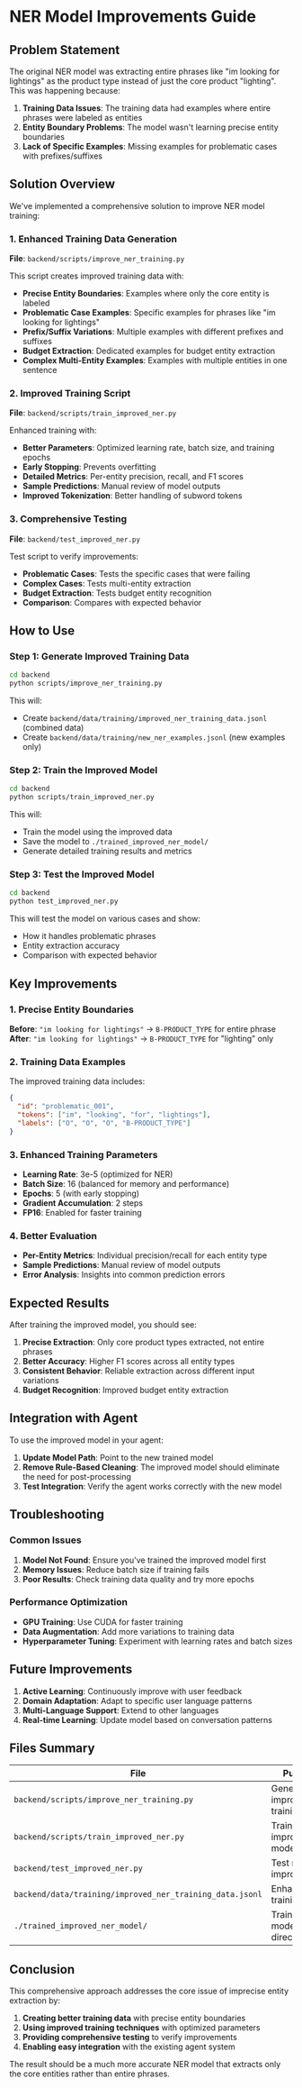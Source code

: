 # NER Model Improvements Guide

## Problem Statement

The original NER model was extracting entire phrases like "im looking for lightings" as the product type instead of just the core product "lighting". This was happening because:

1. **Training Data Issues**: The training data had examples where entire phrases were labeled as entities
2. **Entity Boundary Problems**: The model wasn't learning precise entity boundaries
3. **Lack of Specific Examples**: Missing examples for problematic cases with prefixes/suffixes

## Solution Overview

We've implemented a comprehensive solution to improve NER model training:

### 1. Enhanced Training Data Generation

**File**: `backend/scripts/improve_ner_training.py`

This script creates improved training data with:

- **Precise Entity Boundaries**: Examples where only the core entity is labeled
- **Problematic Case Examples**: Specific examples for phrases like "im looking for lightings"
- **Prefix/Suffix Variations**: Multiple examples with different prefixes and suffixes
- **Budget Extraction**: Dedicated examples for budget entity extraction
- **Complex Multi-Entity Examples**: Examples with multiple entities in one sentence

### 2. Improved Training Script

**File**: `backend/scripts/train_improved_ner.py`

Enhanced training with:

- **Better Parameters**: Optimized learning rate, batch size, and training epochs
- **Early Stopping**: Prevents overfitting
- **Detailed Metrics**: Per-entity precision, recall, and F1 scores
- **Sample Predictions**: Manual review of model outputs
- **Improved Tokenization**: Better handling of subword tokens

### 3. Comprehensive Testing

**File**: `backend/test_improved_ner.py`

Test script to verify improvements:

- **Problematic Cases**: Tests the specific cases that were failing
- **Complex Cases**: Tests multi-entity extraction
- **Budget Extraction**: Tests budget entity recognition
- **Comparison**: Compares with expected behavior

## How to Use

### Step 1: Generate Improved Training Data

```bash
cd backend
python scripts/improve_ner_training.py
```

This will:

- Create `backend/data/training/improved_ner_training_data.jsonl` (combined data)
- Create `backend/data/training/new_ner_examples.jsonl` (new examples only)

### Step 2: Train the Improved Model

```bash
cd backend
python scripts/train_improved_ner.py
```

This will:

- Train the model using the improved data
- Save the model to `./trained_improved_ner_model/`
- Generate detailed training results and metrics

### Step 3: Test the Improved Model

```bash
cd backend
python test_improved_ner.py
```

This will test the model on various cases and show:

- How it handles problematic phrases
- Entity extraction accuracy
- Comparison with expected behavior

## Key Improvements

### 1. Precise Entity Boundaries

**Before**: `"im looking for lightings"` → `B-PRODUCT_TYPE` for entire phrase
**After**: `"im looking for lightings"` → `B-PRODUCT_TYPE` for "lighting" only

### 2. Training Data Examples

The improved training data includes:

```json
{
  "id": "problematic_001",
  "tokens": ["im", "looking", "for", "lightings"],
  "labels": ["O", "O", "O", "B-PRODUCT_TYPE"]
}
```

### 3. Enhanced Training Parameters

- **Learning Rate**: 3e-5 (optimized for NER)
- **Batch Size**: 16 (balanced for memory and performance)
- **Epochs**: 5 (with early stopping)
- **Gradient Accumulation**: 2 steps
- **FP16**: Enabled for faster training

### 4. Better Evaluation

- **Per-Entity Metrics**: Individual precision/recall for each entity type
- **Sample Predictions**: Manual review of model outputs
- **Error Analysis**: Insights into common prediction errors

## Expected Results

After training the improved model, you should see:

1. **Precise Extraction**: Only core product types extracted, not entire phrases
2. **Better Accuracy**: Higher F1 scores across all entity types
3. **Consistent Behavior**: Reliable extraction across different input variations
4. **Budget Recognition**: Improved budget entity extraction

## Integration with Agent

To use the improved model in your agent:

1. **Update Model Path**: Point to the new trained model
2. **Remove Rule-Based Cleaning**: The improved model should eliminate the need for post-processing
3. **Test Integration**: Verify the agent works correctly with the new model

## Troubleshooting

### Common Issues

1. **Model Not Found**: Ensure you've trained the improved model first
2. **Memory Issues**: Reduce batch size if training fails
3. **Poor Results**: Check training data quality and try more epochs

### Performance Optimization

- **GPU Training**: Use CUDA for faster training
- **Data Augmentation**: Add more variations to training data
- **Hyperparameter Tuning**: Experiment with learning rates and batch sizes

## Future Improvements

1. **Active Learning**: Continuously improve with user feedback
2. **Domain Adaptation**: Adapt to specific user language patterns
3. **Multi-Language Support**: Extend to other languages
4. **Real-time Learning**: Update model based on conversation patterns

## Files Summary

| File                                                     | Purpose                         |
| -------------------------------------------------------- | ------------------------------- |
| `backend/scripts/improve_ner_training.py`                | Generate improved training data |
| `backend/scripts/train_improved_ner.py`                  | Train improved NER model        |
| `backend/test_improved_ner.py`                           | Test model improvements         |
| `backend/data/training/improved_ner_training_data.jsonl` | Enhanced training data          |
| `./trained_improved_ner_model/`                          | Trained model directory         |

## Conclusion

This comprehensive approach addresses the core issue of imprecise entity extraction by:

1. **Creating better training data** with precise entity boundaries
2. **Using improved training techniques** with optimized parameters
3. **Providing comprehensive testing** to verify improvements
4. **Enabling easy integration** with the existing agent system

The result should be a much more accurate NER model that extracts only the core entities rather than entire phrases.
